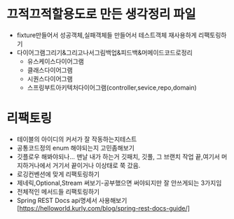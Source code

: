 # 끄적끄적할용도로 만든 생각정리 파일



- fixture만들어서 성공객체,실패객체들 만들어서 테스트객체 재사용하게 리팩토링하기
- 다이어그램그리기&그리고나서그림백업&피드백&머메이드코드로정리
  - 유스케이스다이어그램
  - 클래스다이어그램
  - 시퀀스다이어그램
  - 스프링부트아키텍처다이어그램(controller,sevice,repo,domain)


# 리팩토링
- 테이블의 아이디의 커서가 잘 작동하는지테스트
- 공통코드정의 enum 해야되는지 고민좀해보기
- 깃플로우 해봐야되나... 맨날 내가 하는거 깃패치, 깃풀, 그 브랜치 작업 끝,여기서 머지하거나에서 거기서 끝이거나 이상태로 쭉 갔음.
- 로깅컨벤션에 맞게 리팩토링하기
- 제네릭,Optional,Stream 써보기-공부했으면 써야되지만 잘 안쓰게되는 3가지임
- 전체적인 메서드들 리팩토링하기
- Spring REST Docs api명세서 사용해보기
  [https://helloworld.kurly.com/blog/spring-rest-docs-guide/]






